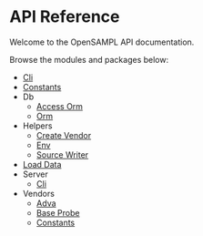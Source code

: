 # API Reference

Welcome to the OpenSAMPL API documentation.

Browse the modules and packages below:

- [Cli](cli.md)
- [Constants](constants.md)
- Db
    - [Access Orm](db/access_orm.md)
    - [Orm](db/orm.md)
- Helpers
    - [Create Vendor](helpers/create_vendor.md)
    - [Env](helpers/env.md)
    - [Source Writer](helpers/source_writer.md)
- [Load Data](load_data.md)
- Server
    - [Cli](server/cli.md)
- Vendors
    - [Adva](vendors/adva.md)
    - [Base Probe](vendors/base_probe.md)
    - [Constants](vendors/constants.md)